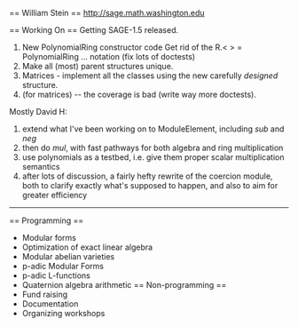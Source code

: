 == William Stein ==
http://sage.math.washington.edu

== Working On ==
Getting SAGE-1.5 released.

 1. New PolynomialRing constructor code
    Get rid of the R.< > = PolynomialRing ... notation (fix lots of doctests)
 1. Make all (most) parent structures unique.
 1. Matrices - implement all the classes using the new carefully *designed* structure.
 1. (for matrices)  -- the coverage is bad (write way more doctests).


Mostly David H:

 1. extend what I've been working on to ModuleElement, including _sub_ and _neg_
 1. then do _mul_, with fast pathways for both algebra and ring multiplication
 1. use polynomials as a testbed, i.e. give them proper scalar multiplication semantics
 1. after lots of discussion, a fairly hefty rewrite of the coercion module, both to clarify exactly what's supposed to happen, and also to aim for greater efficiency
----------

== Programming ==
 * Modular forms
 * Optimization of exact linear algebra
 * Modular abelian varieties
 * p-adic Modular Forms
 * p-adic L-functions
 * Quaternion algebra arithmetic
== Non-programming ==
 * Fund raising
 * Documentation
 * Organizing workshops
